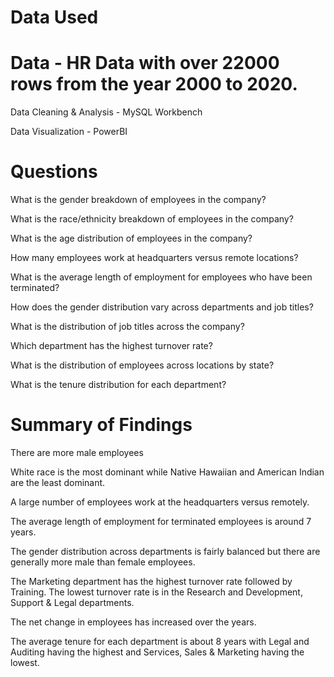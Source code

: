 # Data Used
# Data - HR Data with over 22000 rows from the year 2000 to 2020.

Data Cleaning & Analysis - MySQL Workbench

Data Visualization - PowerBI

# Questions
What is the gender breakdown of employees in the company?

What is the race/ethnicity breakdown of employees in the company?

What is the age distribution of employees in the company?

How many employees work at headquarters versus remote locations?

What is the average length of employment for employees who have been terminated?

How does the gender distribution vary across departments and job titles?

What is the distribution of job titles across the company?

Which department has the highest turnover rate?

What is the distribution of employees across locations by state?

What is the tenure distribution for each department?


# Summary of Findings
There are more male employees

White race is the most dominant while Native Hawaiian and American Indian are the least dominant.

A large number of employees work at the headquarters versus remotely.

The average length of employment for terminated employees is around 7 years.

The gender distribution across departments is fairly balanced but there are generally more male than female employees.

The Marketing department has the highest turnover rate followed by Training. The lowest turnover rate is in the Research and Development, Support & Legal departments.

The net change in employees has increased over the years.

The average tenure for each department is about 8 years with Legal and Auditing having the highest and Services, Sales & Marketing having the lowest.


